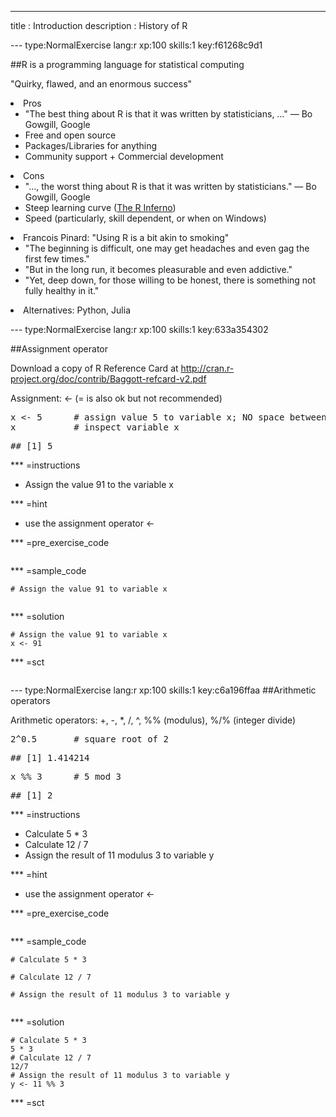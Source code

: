 ---
title       : Introduction
description : History of R


--- type:NormalExercise lang:r xp:100 skills:1 key:f61268c9d1

##R is a programming language for statistical computing

"Quirky, flawed, and an enormous success"

<li>Pros

<ul>
<li>"The best thing about R is that it was written by statisticians, …" — Bo Gowgill, Google</li>
<li>Free and open source</li>
<li>Packages/Libraries for anything</li>
<li>Community support + Commercial development</li>
</ul></li>

<li>Cons

<ul>
<li>"…, the worst thing about R is that it was written by statisticians." — Bo Gowgill, Google</li>
<li>Steep learning curve (<a href="http://www.burns-stat.com/documents/books/the-r-inferno/" title="">The R Inferno</a>)</li>
<li>Speed (particularly, skill dependent, or when on Windows)</li>
</ul></li>

<li>Francois Pinard: "Using R is a bit akin to smoking"

<ul>
<li>"The beginning is difficult, one may get headaches and even gag the first few times."</li>
<li>"But in the long run, it becomes pleasurable and even addictive."</li>
<li>"Yet, deep down, for those willing to be honest, there is something not fully healthy in it."</li>
</ul></li>
<li>Alternatives: Python, Julia</li>
</ul>


--- type:NormalExercise lang:r xp:100 skills:1 key:633a354302

##Assignment operator

Download a copy of R Reference Card at <a href="http://cran.r-project.org/doc/contrib/Baggott-refcard-v2.pdf" title="">http://cran.r-project.org/doc/contrib/Baggott-refcard-v2.pdf</a>

Assignment: <- (= is also ok but not recommended)

<pre class="prettyprint lang-r"><span class="pln">x </span><span class="pun">&lt;-</span><span class="pln"> </span><span class="lit">5</span><span class="pln">      </span><span class="com"># assign value 5 to variable x; NO space between &lt; and -</span><span class="pln">
x           </span><span class="com"># inspect variable x</span></pre>

<pre>## [1] 5</pre></li>

*** =instructions
- Assign the value 91 to the variable x

*** =hint
- use the assignment operator <-

*** =pre_exercise_code
```{r}
```

*** =sample_code
```{r}
# Assign the value 91 to variable x


```

*** =solution
```{r}
# Assign the value 91 to variable x
x <- 91

```

*** =sct
```{r}
```

--- type:NormalExercise lang:r xp:100 skills:1 key:c6a196ffaa
##Arithmetic operators

Arithmetic operators: +, -, *, /, ^, %% (modulus), %/% (integer divide)

<pre class="prettyprint lang-r"><span class="lit">2</span><span class="pun">^</span><span class="lit">0.5</span><span class="pln">       </span><span class="com"># square root of 2</span></pre>

<pre>## [1] 1.414214</pre>

<pre class="prettyprint lang-r"><span class="pln">x </span><span class="pun">%%</span><span class="pln"> </span><span class="lit">3</span><span class="pln">      </span><span class="com"># 5 mod 3</span></pre>

<pre>## [1] 2</pre>

*** =instructions
- Calculate 5 * 3
- Calculate 12 / 7
- Assign the result of 11 modulus 3 to variable y

*** =hint
- use the assignment operator <-

*** =pre_exercise_code
```{r}
```

*** =sample_code
```{r}
# Calculate 5 * 3

# Calculate 12 / 7

# Assign the result of 11 modulus 3 to variable y


```

*** =solution
```{r}
# Calculate 5 * 3
5 * 3
# Calculate 12 / 7
12/7
# Assign the result of 11 modulus 3 to variable y
y <- 11 %% 3

```

*** =sct
```{r}
```
